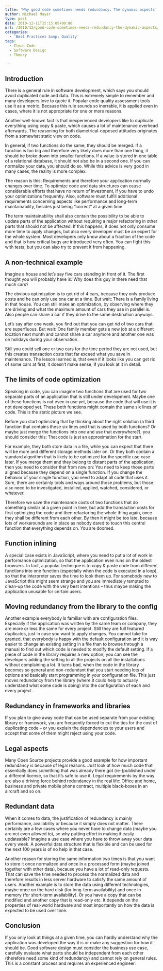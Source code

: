 ```yaml
---
title: 'Why good code sometimes needs redundancy: The dynamic aspects'
author: Michael Mayer
type: post
date: 2010-12-11T15:15:09+00:00
url: /2010/12/good-code-sometimes-needs-redundancy-the-dynamic-aspects/
categories:
  - 'Best Practices &amp; Quality'
tags:
  - Clean Code
  - Software Design
  - Theory

---
```

## **Introduction**

There is a general rule in software development, which says you should avoid duplicated code and data. This is extremely simple to remember and many developers love to quote it. Popular code quality assessment tools use it as a metric. Because this rule sounds so inerrable, it is applied even in cases, where it is not appropriate for one or more reasons.

Another well-known fact is that inexperienced developers like to duplicate everything using copy & paste, which causes a lot of maintenance overhead afterwards. The reasoning for both diametrical-opposed attitudes originates from a somewhat static view on code.

In general, if two functions do the same, they should be merged. If a function is too big and therefore very likely does more than one thing, it should be broke down into smaller functions. If a value is stored in one table of a relational database, it should not also be in a second one. If you can normalize your data, you should do so. While this advice is very good in many cases, the reality is more complex.

The reason is this: Requirements and therefore your application normally changes over time. To optimize code and data structures can cause considerable efforts that have no return of investment, if you have to undo your optimizations frequently. Also, software must fulfill additional requirements concerning aspects like performance and long-term maintainability, besides just being &#8220;correct&#8221; at a given time.

The term maintainability shall also contain the possibility to be able to update parts of the application without requiring a major refactoring in other parts that should not be affected. If this happens, it does not only consume more time to apply changes, but also every developer must be an expert for the whole system. Most developers only know about a fraction of the code and that is how critical bugs are introduced very often. You can fight this with tests, but you can also try to prevent it from happening.

## A non-technical example

Imagine a house and let’s say five cars standing in front of it. The first thought you will probably have is: Why does this guy in there need that much cars?

The obvious optimization is to get rid of 4 cars, because they only produce costs and he can only use one car at a time. But wait: There is a family living in that house. You can still make an optimization, by observing where they are driving and what the maximum amount of cars they use in parallel is. Also people can share a car if they drive to the same destination anyways.

Let’s say after one week, you find out that you can get rid of two cars that are superfluous. But wait: One family member gets a new job at a different location next month and cannot share a car anymore and another one was on holidays during your observation.

Still you could sell one or two cars for the time period they are not used, but this creates transaction costs that far exceed what you save in maintenance. The lesson learned is, that even if it looks like you can get rid of some cars at first, it doesn’t make sense, if you look at it in detail.

## The limits of code optimization

Speaking in code, you can imagine two functions that are used for two separate parts of an application that is still under development. Maybe one of these functions is not even in use yet, because the code that will use it is not developed yet. These both functions might contain the same six lines of code. This is the static picture we see.

Before you start optimizing that by thinking about the right solution (a third function that contains these six lines and that is used by both functions? Or maybe just merge the functions into one and use that everywhere?), you should consider this: That code is just an approximation for the start.

For example, they both store data in a file, while you can expect that there will be more and different storage methods later on. Or they both contain a standard algorithm that is likely to be optimized for the specific use case later. If you merge them and they belong to distant parts of the application, then you need to consider that from now on: You need to keep those parts aligned because they depend on a single function. If you change the behavior of your single function, you need to adapt all code that uses it. Sure, there are certainly tools and ways around those problems, but those also need to be investigated, installed, applied, watched, considered, or whatever.

Therefore we save the maintenance costs of two functions that do something similar at a given point in time, but add the transaction costs for first optimizing the code and then refactoring the whole thing again, once they shall be different from each other. By then it might be too late, because lots of workarounds are in place as nobody dared to touch this central function that everything depends on. You are doomed.

## Function inlining

A special case exists in JavaScript, where you need to put a lot of work in performance optimization, so that the application even runs on the oldest browsers. In fact, a popular technique is to copy & paste code from different functions into one function (especially when the code is executed in a loop), so that the interpreter saves the time to look them up. For somebody new to JavaScript this might seem strange and you are immediately tempted to clean-up the code with the very best intentions – thus maybe making the application unusable for certain users.

## Moving redundancy from the library to the config

Another example everybody is familiar with are configuration files. Especially if the application was written by the same team or company, they are more or less the same for every project. Still they are full featured duplicates, just in case you want to apply changes. You cannot take for granted, that everybody is happy with the default configuration and it is way easier to change an existing setting in a file than to browse through a manual to find out which code is needed to modify the default setting. If a piece of code in the library requires a new option, you can see the developers adding the setting to all the projects on all the installations without complaining a lot. It turns bad, when the code in the library becomes so general and non-redundant that you start needing lots of options and basically start programming in your configuration file. This just moves redundancy from the library (where it could help to actually understand what some code is doing) into the configuration of each and every project.

## Redundancy in frameworks and libraries

If you plan to give away code that can be used separate from your existing library or framework, you are frequently forced to cut the ties for the cost of duplicating code – or you explain the dependencies to your users and accept that some of them might reject using your code.

## Legal aspects

Many Open Source projects provide a good example for how important redundancy is because of legal reasons. Just look at how much code that essentially does something that was already there got (re-)published under a different license, so that it’s safe to use it. Legal requirements by the way are also a driving force behind redundancy in the real life: Office and home, business and private mobile phone contract, multiple black-boxes in an aircraft and so on.

## Redundant data

When it comes to data, the justification of redundancy is mainly performance, availability or because it simply does not matter. There certainly are a few cases where you never have to change data (maybe you are not even allowed to), so why putting effort in making it easily updateable? Imagine a use case where you have to throw away your data every week. A powerful data structure that is flexible and can be used for the next 100 years is of no help in that case.

Another reason for storing the same information two times is that you want to store it once normalized and once in a processed form (maybe joined together with other data), because you have a lot of read-only requests. That can save the time needed to process the normalized data and therefore results in less server hardware to satisfy the same amount of users. Another example is to store the data using different technologies, maybe once on the hard disk (for long-term availability) and once in memory (for short-term availability). Or you have a copy that can be modified and another copy that is read-only etc. It depends on the properties of real-world hardware and most importantly on how the data is expected to be used over time.

## Conclusion

If you only look at things at a given time, you can hardly understand why the application was developed the way it is or make any suggestion for how it should be. Good software design must consider the business use case, carefully evaluate what parts should be independent from each other (therefore need some kind of redundancy) and cannot rely on general rules. This is a constant process and requires an experienced engineer.